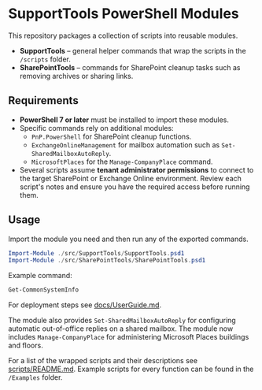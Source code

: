# SupportTools PowerShell Modules

This repository packages a collection of scripts into reusable modules.

* **SupportTools** – general helper commands that wrap the scripts in the `/scripts` folder.
* **SharePointTools** – commands for SharePoint cleanup tasks such as removing archives or sharing links.

## Requirements

* **PowerShell 7 or later** must be installed to import these modules.
* Specific commands rely on additional modules:
  * `PnP.PowerShell` for SharePoint cleanup functions.
  * `ExchangeOnlineManagement` for mailbox automation such as `Set-SharedMailboxAutoReply`.
  * `MicrosoftPlaces` for the `Manage-CompanyPlace` command.
* Several scripts assume **tenant administrator permissions** to connect to the target SharePoint or Exchange Online environment. Review each script's notes and ensure you have the required access before running them.

## Usage

Import the module you need and then run any of the exported commands.

```powershell
Import-Module ./src/SupportTools/SupportTools.psd1
Import-Module ./src/SharePointTools/SharePointTools.psd1
```

Example command:

```powershell
Get-CommonSystemInfo
```
For deployment steps see [docs/UserGuide.md](docs/UserGuide.md).

The module also provides `Set-SharedMailboxAutoReply` for configuring automatic
out-of-office replies on a shared mailbox.
The module now includes `Manage-CompanyPlace` for administering Microsoft Places buildings and floors.

For a list of the wrapped scripts and their descriptions see [scripts/README.md](scripts/README.md).
Example scripts for every function can be found in the `/Examples` folder.

